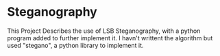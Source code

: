 # Steganography
This Project Describes the use of LSB Steganography, with a python program added to further implement it. I havn't writtent the algorithm but used "stegano", a python library to implement it.
